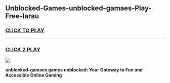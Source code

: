 
## Unblocked-Games-unblocked-gamaes-Play-Free-larau
<h3>
<a href="https://premium76.site?title=unblocked-gamaes&ref=18A1">CLICK TO PLAY</a></h3>
<hr>

<h3>
<a href="https://premium76.site?title=unblocked-gamaes&ref=18A1">CLICK 2 PLAY</a>
  
</h3>

<a href="https://premium76.site?title=unblocked-gamaes&ref=18A1"><img src="https://clearcache.store/games.png"></a>


**unblocked-gamaes games unblocked: Your Gateway to Fun and Accessible Online Gaming**
